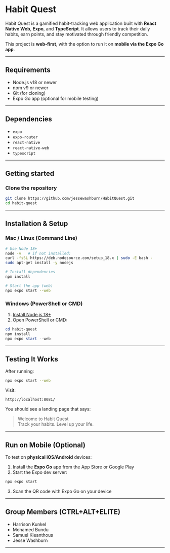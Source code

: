 # Habit Quest

Habit Quest is a gamified habit-tracking web application built with **React Native Web**, **Expo**, and **TypeScript**. It allows users to track their daily habits, earn points, and stay motivated through friendly competition.

This project is **web-first**, with the option to run it on **mobile via the Expo Go app**.

---

## Requirements

- Node.js v18 or newer
- npm v9 or newer
- Git (for cloning)
- Expo Go app (optional for mobile testing)

---

## Dependencies

- `expo`
- `expo-router`
- `react-native`
- `react-native-web`
- `typescript`

---

## Getting started 

### Clone the repository

```bash
git clone https://github.com/jessewashburn/HabitQuest.git
cd habit-quest
```

---

## Installation & Setup

### Mac / Linux (Command Line)

```bash
# Use Node 18+
node -v   # if not installed:
curl -fsSL https://deb.nodesource.com/setup_18.x | sudo -E bash -
sudo apt-get install -y nodejs

# Install dependencies
npm install

# Start the app (web)
npx expo start --web
```

### Windows (PowerShell or CMD)

1. [Install Node.js 18+](https://nodejs.org/)
2. Open PowerShell or CMD:

```powershell
cd habit-quest
npm install
npx expo start --web
```

---
## Testing It Works

After running:

```bash
npx expo start --web
```

Visit:

```
http://localhost:8081/
```

You should see a landing page that says:

> Welcome to Habit Quest  
> Track your habits. Level up your life.

---
## Run on Mobile (Optional)

To test on **physical iOS/Android** devices:

1. Install the **Expo Go** app from the App Store or Google Play
2. Start the Expo dev server:

```bash
npx expo start
```

3. Scan the QR code with Expo Go on your device

---

## Group Members (CTRL+ALT+ELITE)

- Harrison Kunkel  
- Mohamed Bundu  
- Samuel Kleanthous  
- Jesse Washburn

---
